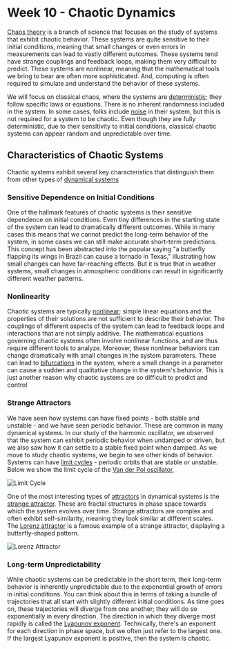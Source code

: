 # Week 10 - Chaotic Dynamics

[Chaos theory](https://en.wikipedia.org/wiki/Chaos_theory) is a branch of science that focuses on the study of systems that exhibit chaotic behavior. These systems are quite sensitive to their initial conditions, meaning that small changes or even errors in measurements can lead to vastly different outcomes. These systems tend have strange couplings and feedback loops, making them very difficult to predict. These systems are nonlinear, meaning that the mathematical tools we bring to bear are often more sophisticated. And, computing is often required to simulate and understand the behavior of these systems.

We will focus on classical chaos, where the systems are [deterministic](https://en.wikipedia.org/wiki/Deterministic_system); they follow specific laws or equations. There is no inherent randomness included in the system. In some cases, folks include [noise](https://en.wikipedia.org/wiki/Noise_(electronics)) in their system, but this is not required for a system to be chaotic. Even though they are fully deterministic, due to their sensitivity to initial conditions, classical chaotic systems can appear random and unpredictable over time. 

## Characteristics of Chaotic Systems

Chaotic systems exhibit several key characteristics that distinguish them from other types of [dynamical systems](https://en.wikipedia.org/wiki/Dynamical_system)

### Sensitive Dependence on Initial Conditions

One of the hallmark features of chaotic systems is their sensitive dependence on initial conditions. Even tiny differences in the starting state of the system can lead to dramatically different outcomes. While in many cases this means that we cannot predict the long-term behavior of the system, in some cases we can still make accurate short-term predictions. This concept has been abstracted into the popular saying "a butterfly flapping its wings in Brazil can cause a tornado in Texas," illustrating how small changes can have far-reaching effects. But it is true that in weather systems, small changes in atmospheric conditions can result in significantly different weather patterns.

### Nonlinearity

Chaotic systems are typically [nonlinear](https://en.wikipedia.org/wiki/Nonlinear_system); simple linear equations and the properties of their solutions are not sufficient to describe their behavior. The couplings of different aspects of the system can lead to feedback loops and interactions that are not simply additive. The mathematical equations governing chaotic systems often involve nonlinear functions, and are thus require different tools to analyze. Moreover, these nonlinear behaviors can change dramatically with small changes in the system parameters. These can lead to [bifurcations](https://en.wikipedia.org/wiki/Bifurcation) in the system, where a small change in a parameter can cause a sudden and qualitative change in the system's behavior. This is just another reason why chaotic systems are so difficult to predict and control

### Strange Attractors

We have seen how systems can have fixed points - both stable and unstable - and we have seen periodic behavior. These are common in many dynamical systems. In our study of the harmonic oscillator, we observed that the system can exhibit periodic behavior when undamped or driven, but we also saw how it can settle to a stable fixed point when damped. As we move to study chaotic systems, we begin to see other kinds of behavior. Systems can have [limit cycles](https://en.wikipedia.org/wiki/Limit_cycle) - periodic orbits that are stable or unstable. Below we show the limit cycle of the [Van der Pol oscillator](https://en.wikipedia.org/wiki/Van_der_Pol_oscillator), 

![Limit Cycle](https://upload.wikimedia.org/wikipedia/commons/thumb/1/1b/VanDerPolPhaseSpace.png/640px-VanDerPolPhaseSpace.png)


One of the most interesting types of [attractors](https://en.wikipedia.org/wiki/Attractor) in dynamical systems is the [strange attractor](https://en.wikipedia.org/wiki/Strange_attractor). These are fractal structures in phase space towards which the system evolves over time. Strange attractors are complex and often exhibit self-similarity, meaning they look similar at different scales. The [Lorenz attractor](https://en.wikipedia.org/wiki/Lorenz_system) is a famous example of a strange attractor, displaying a butterfly-shaped pattern.

![Lorenz Attractor](https://upload.wikimedia.org/wikipedia/commons/1/13/A_Trajectory_Through_Phase_Space_in_a_Lorenz_Attractor.gif)

### Long-term Unpredictability

While chaotic systems can be predictable in the short term, their long-term behavior is inherently unpredictable due to the exponential growth of errors in initial conditions. You can think about this in terms of taking a bundle of trajectories that all start with slightly different initial conditions. As time goes on, these trajectories will diverge from one another; they will do so exponentially in every direction. The direction in which they diverge most rapidly is called the [Lyapunov exponent](https://en.wikipedia.org/wiki/Lyapunov_exponent). Technically, there's an exponent for each direction in phase space, but we often just refer to the largest one. If the largest Lyapunov exponent is positive, then the system is chaotic. 



